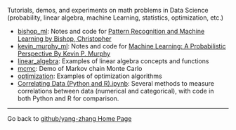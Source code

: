Tutorials, demos, and experiments on math problems in Data Science (probability, linear algebra, machine Learning, statistics, optimization, etc.)
- [bishop_ml](https://github.com/yang-zhang/math-data-science/tree/master/bishop_ml): Notes and code for [Pattern Recognition and Machine Learning by Bishop, Christopher](http://www.springer.com/us/book/9780387310732)
- [kevin_murphy_ml](https://github.com/yang-zhang/math-data-science/tree/master/kevin_murphy_ml): Notes and code for [Machine Learning: A Probabilistic Perspective By Kevin P. Murphy](https://mitpress.mit.edu/books/machine-learning-0)
- [linear_algebra](https://github.com/yang-zhang/math-data-science/tree/master/linear_algebra): Examples of linear algebra concepts and functions
- [mcmc](https://github.com/yang-zhang/math-data-science/tree/master/mcmc): Demo of Markov chain Monte Carlo
- [optimization](https://github.com/yang-zhang/math-data-science/tree/master/optimization): Examples of optimization algorithms
- [Correlating Data (Python and R).ipynb](https://github.com/yang-zhang/math-data-science/blob/master/Correlating%20Data%20(Python%20and%20R).ipynb): Several methods to measure correlations between data (numerical and categorical), with code in both Python and R for comparison.

---
Go back to [github/yang-zhang Home Page](https://yang-zhang.github.io/)
